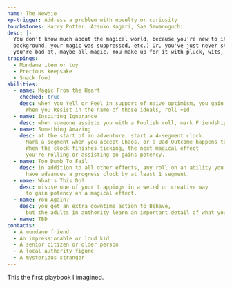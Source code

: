 ```yaml
---
name: The Newbie
xp-trigger: Address a problem with novelty or curiosity
touchstones: Harry Potter, Atsuko Kagari, Sae Sawanoguchi
desc: |-
  You don't know much about the magical world, because you're new to it (you came from a mundane
  background, your magic was suppressed, etc.) Or, you've just never studied. There's some kind of magic
  you're bad at, maybe all magic. You make up for it with pluck, wits, or some special ability.
trappings:
  - Mundane item or toy
  - Precious keepsake
  - Snack food
abilities:
  - name: Magic From the Heart
    checked: true
    desc: when you Yell or Feel in support of naive optimism, you gain potency.
      When you Resist in the name of those ideals, roll +1d.
  - name: Inspiring Ignorance
    desc: when someone assists you with a Foolish roll, mark Friendship.
  - name: Something Amazing
    desc: at the start of an adventure, start a 4­-segment clock.
      Mark a segment when you accept Chaos, or a Bad Outcome happens to anyone.
      When the clock finishes ticking, the next magical effect
      you're rolling or assisting on gains potency.
  - name: Too Dumb To Fail
    desc: in addition to all other effects, any roll on an ability you don't
      have advances a progress clock by at least 1 segment.
  - name: What's This Do?
    desc: misuse one of your trappings in a weird or creative way
      to gain potency on a magical effect.
  - name: You Again?
    desc: you get an extra downtime action to Behave,
      but the adults in authority learn an important detail of what you did.
  - name: TBD
contacts:
  - A mundane friend
  - An impressionable or loud kid
  - A senior citizen or older person
  - A local authority figure
  - A mysterious stranger
---
```


This the first playbook I imagined.